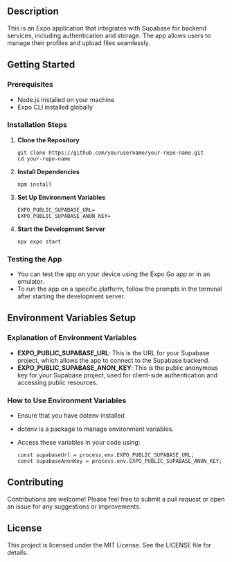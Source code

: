 ## Description

This is an Expo application that integrates with Supabase for backend services, including authentication and storage. The app allows users to manage their profiles and upload files seamlessly.

## Getting Started

### Prerequisites

- Node.js installed on your machine
- Expo CLI installed globally

### Installation Steps

1. **Clone the Repository**

   ```
   git clone https://github.com/yourusername/your-repo-name.git
   cd your-repo-name

   ```

2. **Install Dependencies**

   ```
   npm install

   ```

3. **Set Up Environment Variables**

   ```
   EXPO_PUBLIC_SUPABASE_URL=
   EXPO_PUBLIC_SUPABASE_ANON_KEY=

   ```

4. **Start the Development Server**

   ```
   npx expo start

   ```

### Testing the App

- You can test the app on your device using the Expo Go app or in an emulator.
- To run the app on a specific platform, follow the prompts in the terminal after starting the development server.

## Environment Variables Setup

### Explanation of Environment Variables

- **EXPO_PUBLIC_SUPABASE_URL**: This is the URL for your Supabase project, which allows the app to connect to the Supabase backend.
- **EXPO_PUBLIC_SUPABASE_ANON_KEY**: This is the public anonymous key for your Supabase project, used for client-side authentication and accessing public resources.

### How to Use Environment Variables

- Ensure that you have dotenv installed
- dotenv is a package to manage environment variables.
- Access these variables in your code using:

  ```
  const supabaseUrl = process.env.EXPO_PUBLIC_SUPABASE_URL;
  const supabaseAnonKey = process.env.EXPO_PUBLIC_SUPABASE_ANON_KEY;

  ```

## Contributing

Contributions are welcome! Please feel free to submit a pull request or open an issue for any suggestions or improvements.

## License

This project is licensed under the MIT License. See the LICENSE file for details.

